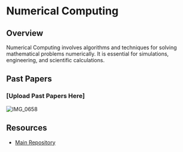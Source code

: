 # Numerical Computing

## Overview

Numerical Computing involves algorithms and techniques for solving mathematical problems numerically. It is essential for simulations, engineering, and scientific calculations.

## Past Papers

### [Upload Past Papers Here]
![IMG_0658](https://github.com/user-attachments/assets/fdb9f6e0-c4e3-44c1-b025-807bc2f2b9ae)



## Resources

- [Main Repository](https://github.com/waleedsid/COMSATS-University-Abbottabad-Past-Papers)
